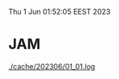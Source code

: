 Thu  1 Jun 01:52:05 EEST 2023
# JAM
<a href='./cache/202306/01_01.log'>./cache/202306/01_01.log</a>
